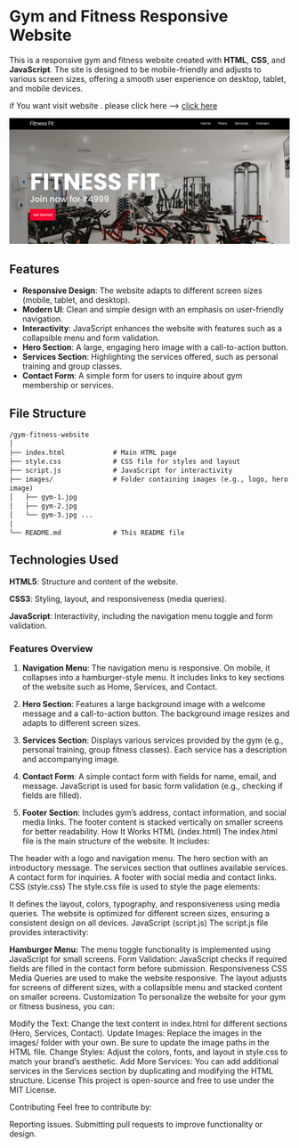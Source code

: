 # Gym and Fitness Responsive Website

This is a responsive gym and fitness website created with **HTML**, **CSS**, and **JavaScript**. The site is designed to be mobile-friendly and adjusts to various screen sizes, offering a smooth user experience on desktop, tablet, and mobile devices.

if You want visit website . please click here -->
[click here](https://rahulchoudhuri.github.io/Gym_Web/)

![](./screen.png)

## Features

- **Responsive Design**: The website adapts to different screen sizes (mobile, tablet, and desktop).
- **Modern UI**: Clean and simple design with an emphasis on user-friendly navigation.
- **Interactivity**: JavaScript enhances the website with features such as a collapsible menu and form validation.
- **Hero Section**: A large, engaging hero image with a call-to-action button.
- **Services Section**: Highlighting the services offered, such as personal training and group classes.
- **Contact Form**: A simple form for users to inquire about gym membership or services.

## File Structure

```plaintext
/gym-fitness-website
│
├── index.html            # Main HTML page
├── style.css             # CSS file for styles and layout
├── script.js             # JavaScript for interactivity
├── images/               # Folder containing images (e.g., logo, hero image)
│   ├── gym-1.jpg
│   ├── gym-2.jpg
│   └── gym-3.jpg ...
| 
└── README.md             # This README file
```

## Technologies Used


**HTML5**: Structure and content of the website.

**CSS3**: Styling, layout, and responsiveness (media queries).

**JavaScript**: Interactivity, including the navigation menu toggle and form validation.

### Features Overview

1. **Navigation Menu**:
The navigation menu is responsive. On mobile, it collapses into a hamburger-style menu.
It includes links to key sections of the website such as Home, Services, and Contact.

2. **Hero Section**:
Features a large background image with a welcome message and a call-to-action button.
The background image resizes and adapts to different screen sizes.
3. **Services Section**:
Displays various services provided by the gym (e.g., personal training, group fitness classes).
Each service has a description and accompanying image.
4. **Contact Form**:
A simple contact form with fields for name, email, and message.
JavaScript is used for basic form validation (e.g., checking if fields are filled).
5. **Footer Section**:
Includes gym’s address, contact information, and social media links.
The footer content is stacked vertically on smaller screens for better readability.
How It Works
HTML (index.html)
The index.html file is the main structure of the website. It includes:

The header with a logo and navigation menu.
The hero section with an introductory message.
The services section that outlines available services.
A contact form for inquiries.
A footer with social media and contact links.
CSS (style.css)
The style.css file is used to style the page elements:

It defines the layout, colors, typography, and responsiveness using media queries.
The website is optimized for different screen sizes, ensuring a consistent design on all devices.
JavaScript (script.js)
The script.js file provides interactivity:

**Hamburger Menu:** The menu toggle functionality is implemented using JavaScript for small screens.
Form Validation: JavaScript checks if required fields are filled in the contact form before submission.
Responsiveness
CSS Media Queries are used to make the website responsive.
The layout adjusts for screens of different sizes, with a collapsible menu and stacked content on smaller screens.
Customization
To personalize the website for your gym or fitness business, you can:

Modify the Text: Change the text content in index.html for different sections (Hero, Services, Contact).
Update Images: Replace the images in the images/ folder with your own. Be sure to update the image paths in the HTML file.
Change Styles: Adjust the colors, fonts, and layout in style.css to match your brand’s aesthetic.
Add More Services: You can add additional services in the Services section by duplicating and modifying the HTML structure.
License
This project is open-source and free to use under the MIT License.

Contributing
Feel free to contribute by:

Reporting issues.
Submitting pull requests to improve functionality or design.
